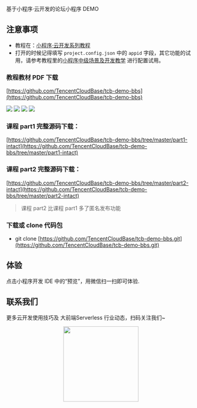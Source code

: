 基于小程序·云开发的论坛小程序 DEMO

## 注意事项

- 教程在：[小程序·云开发系列教程](https://github.com/TencentCloudBase/mp-book)
- 打开的时候记得填写 `project.config.json` 中的 `appid` 字段，其它功能的试用，请参考教程里的[小程序中级场景及开发教学](https://github.com/TencentCloudBase/mp-book/blob/master/medium-tutorial/%E5%B0%8F%E7%A8%8B%E5%BA%8F%E4%B8%AD%E7%BA%A7%E5%9C%BA%E6%99%AF%E5%8F%8A%E5%BC%80%E5%8F%91%E6%95%99%E5%AD%A6.md) 进行配置试用。

### 教程教材 PDF 下载

[https://github.com/TencentCloudBase/tcb-demo-bbs](https://github.com/TencentCloudBase/tcb-demo-bbs)

![](https://puui.qpic.cn/vupload/0/20190617_1560738622804_zvi716ahevb.png/0)
![](https://puui.qpic.cn/vupload/0/20190617_1560738936194_ob53fa4gf7.png/0)
![](https://puui.qpic.cn/vupload/0/20190617_1560739437795_a5e6p2vd5ub.png/0)
![](https://puui.qpic.cn/vupload/0/20190617_1560739646823_ul13mvajit.png/0)

### 课程 part1 完整源码下载：

[https://github.com/TencentCloudBase/tcb-demo-bbs/tree/master/part1-intact](https://github.com/TencentCloudBase/tcb-demo-bbs/tree/master/part1-intact)

### 课程 part2 完整源码下载：

[https://github.com/TencentCloudBase/tcb-demo-bbs/tree/master/part2-intact](https://github.com/TencentCloudBase/tcb-demo-bbs/tree/master/part2-intact)

> 课程 part2 比课程 part1 多了匿名发布功能

### 下载或 clone 代码包

- git clone [https://github.com/TencentCloudBase/tcb-demo-bbs.git](https://github.com/TencentCloudBase/tcb-demo-bbs.git)

## 体验

点击小程序开发 IDE 中的“预览”，用微信扫一扫即可体验.

## 联系我们

更多云开发使用技巧及 大前端Serverless 行业动态，扫码关注我们~

<p align="center">
    <img src="https://puui.qpic.cn/vupload/0/20190603_1559545575934_lettsbvkvdn.jpeg/0" width="200px">
</p>

